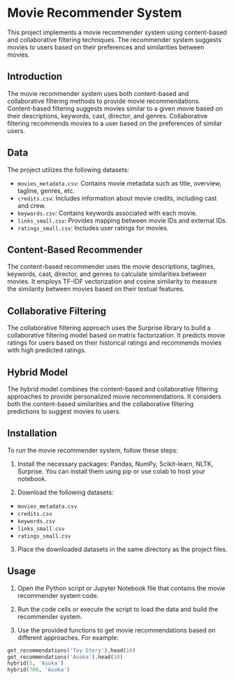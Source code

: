# Movie Recommender System

This project implements a movie recommender system using content-based and collaborative filtering techniques. The recommender system suggests movies to users based on their preferences and similarities between movies.

## Introduction

The movie recommender system uses both content-based and collaborative filtering methods to provide movie recommendations. Content-based filtering suggests movies similar to a given movie based on their descriptions, keywords, cast, director, and genres. Collaborative filtering recommends movies to a user based on the preferences of similar users.

## Data

The project utilizes the following datasets:

- `movies_metadata.csv`: Contains movie metadata such as title, overview, tagline, genres, etc.
- `credits.csv`: Includes information about movie credits, including cast and crew.
- `keywords.csv`: Contains keywords associated with each movie.
- `links_small.csv`: Provides mapping between movie IDs and external IDs.
- `ratings_small.csv`: Includes user ratings for movies.

## Content-Based Recommender

The content-based recommender uses the movie descriptions, taglines, keywords, cast, director, and genres to calculate similarities between movies. It employs TF-IDF vectorization and cosine similarity to measure the similarity between movies based on their textual features.

## Collaborative Filtering

The collaborative filtering approach uses the Surprise library to build a collaborative filtering model based on matrix factorization. It predicts movie ratings for users based on their historical ratings and recommends movies with high predicted ratings.

## Hybrid Model

The hybrid model combines the content-based and collaborative filtering approaches to provide personalized movie recommendations. It considers both the content-based similarities and the collaborative filtering predictions to suggest movies to users.

## Installation

To run the movie recommender system, follow these steps:

1. Install the necessary packages: Pandas, NumPy, Scikit-learn, NLTK, Surprise. You can install them using pip or use colab to host your notebook.

2. Download the following datasets:
- `movies_metadata.csv`
- `credits.csv`
- `keywords.csv`
- `links_small.csv`
- `ratings_small.csv`

3. Place the downloaded datasets in the same directory as the project files.

## Usage

1. Open the Python script or Jupyter Notebook file that contains the movie recommender system code.

2. Run the code cells or execute the script to load the data and build the recommender system.

3. Use the provided functions to get movie recommendations based on different approaches. For example:
```python
get_recommendations('Toy Story').head(10)
get_recommendations('Asoka').head(10)
hybrid(5, 'Asoka')
hybrid(700, 'Asoka')

